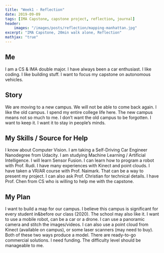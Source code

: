 ```yaml
---
title: "Week1 - Reflection"
date: 2019-09-09
tags: [IMA Capstone, capstone project, reflection, journal]
header:
    images: "/images/posts/reflection/mapping-manhattan.jpg"
excerpt: "IMA Capstone, 20min walk alone, Reflection"
mathjax: "true"
---
```

## Me

I am a CS & IMA double major. I have always been a car enthusiast. I like coding. I like building stuff. I want to focus my capstone on autonomous vehicles. 

## Story

We are moving to a new campus. We will not be able to come back again. I like the old campus. I spend my entire college life here. The new campus means not so much to me. I don’t want the old campus to be forgotten. I want to keep it. I want it to stay in people’s minds. 

## My Skills / Source for Help

I know about Computer Vision. I am taking a Self-Driving Car Engineer Nanodegree from Udacity. I am studying Machine Learning / Artificial Intelligence. I will learn Sensor Fusion. I can learn how to program a robot with Prof. Rudi. I have many experiences with Kinect and point clouds. I have taken a VR/AR course with Prof. Naimark. That can be a way to present my project. I can also ask Prof. Christian for technical details. I have Prof. Chen from CS who is willing to help me with the capstone. 

## My Plan

I want to build a map for our campus. I believe this campus is significant for every student in&before our class (2020). The school may also like it. I want to use a mobile robot, can be a car or a drone. I can use a panoramic camera and stitch the images/videos. I can also use a point cloud from Kinect (available on campus), or some laser scanners (may need to buy). Both of these two ways produce a model. There are ready-to-go commercial solutions. I need funding. The difficulty level should be manageable to me. 